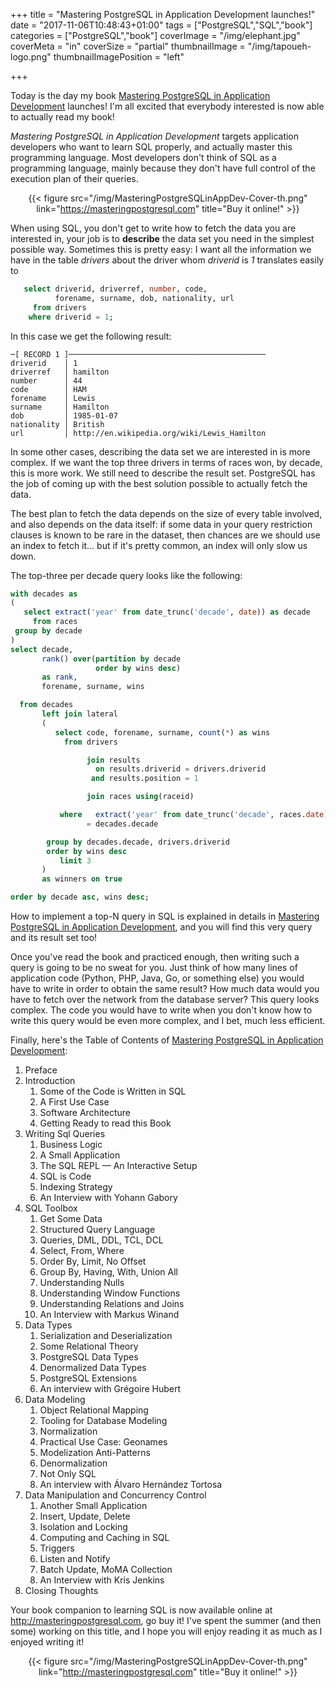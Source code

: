 +++
title = "Mastering PostgreSQL in Application Development launches!"
date = "2017-11-06T10:48:43+01:00"
tags = ["PostgreSQL","SQL","book"]
categories = ["PostgreSQL","book"]
coverImage = "/img/elephant.jpg"
coverMeta = "in"
coverSize = "partial"
thumbnailImage = "/img/tapoueh-logo.png"
thumbnailImagePosition = "left"

+++

Today is the day my book [Mastering PostgreSQL in Application
Development](http://masteringpostgresql.com) launches! I'm all excited that
everybody interested is now able to actually read my book!

*Mastering PostgreSQL in Application Development* targets application
developers who want to learn SQL properly, and actually master this
programming language. Most developers don't think of SQL as a programming
language, mainly because they don't have full control of the execution plan
of their queries.

<center>

{{< figure src="/img/MasteringPostgreSQLinAppDev-Cover-th.png"
          link="https://masteringpostgresql.com"
          title="Buy it online!" >}}

</center>

When using SQL, you don't get to write how to fetch the data you are
interested in, your job is to **describe** the data set you need in the
simplest possible way. Sometimes this is pretty easy: I want all the
information we have in the table *drivers* about the driver whom *driverid*
is *1* translates easily to

~~~ sql
   select driverid, driverref, number, code,
          forename, surname, dob, nationality, url
     from drivers
    where driverid = 1;
~~~

In this case we get the following result:

~~~
─[ RECORD 1 ]────────────────────────────────────────────
driverid    │ 1
driverref   │ hamilton
number      │ 44
code        │ HAM
forename    │ Lewis
surname     │ Hamilton
dob         │ 1985-01-07
nationality │ British
url         │ http://en.wikipedia.org/wiki/Lewis_Hamilton
~~~

In some other cases, describing the data set we are interested in is more
complex. If we want the top three drivers in terms of races won, by decade,
this is more work. We still need to describe the result set. PostgreSQL has
the job of coming up with the best solution possible to actually fetch the
data.

The best plan to fetch the data depends on the size of every table involved,
and also depends on the data itself: if some data in your query restriction
clauses is known to be rare in the dataset, then chances are we should use
an index to fetch it… but if it's pretty common, an index will only slow us
down.

The top-three per decade query looks like the following:

~~~ sql
with decades as
(
   select extract('year' from date_trunc('decade', date)) as decade
     from races
 group by decade
)
select decade,
       rank() over(partition by decade
                   order by wins desc)
       as rank,
       forename, surname, wins

  from decades
       left join lateral
       (
          select code, forename, surname, count(*) as wins
            from drivers

                 join results
                   on results.driverid = drivers.driverid
                  and results.position = 1

                 join races using(raceid)

           where   extract('year' from date_trunc('decade', races.date))
                 = decades.decade

        group by decades.decade, drivers.driverid
        order by wins desc
           limit 3
       )
       as winners on true

order by decade asc, wins desc;
~~~

How to implement a top-N query in SQL is explained in details in [Mastering
PostgreSQL in Application Development](http://masteringpostgresql.com), and
you will find this very query and its result set too!

Once you've read the book and practiced enough, then writing such a query is
going to be no sweat for you. Just think of how many lines of application
code (Python, PHP, Java, Go, or something else) you would have to write in
order to obtain the same result? How much data would you have to fetch over
the network from the database server? This query looks complex. The code you
would have to write when you don't know how to write this query would be
even more complex, and I bet, much less efficient.

Finally, here's the Table of Contents of [Mastering PostgreSQL in
Application Development](http://masteringpostgresql.com):

  1. Preface
  2. Introduction
       1. Some of the Code is Written in SQL
       2. A First Use Case
       3. Software Architecture
       4. Getting Ready to read this Book
  3. Writing Sql Queries 
       1. Business Logic
       2. A Small Application
       3. The SQL REPL — An Interactive Setup 
       4. SQL is Code
       5. Indexing Strategy 
       6. An Interview with Yohann Gabory
  4. SQL Toolbox
       1. Get Some Data
       2. Structured Query Language
       3. Queries, DML, DDL, TCL, DCL
       4. Select, From, Where
       5. Order By, Limit, No Offset
       6. Group By, Having, With, Union All
       7. Understanding Nulls
       8. Understanding Window Functions
       9. Understanding Relations and Joins
       10. An Interview with Markus Winand
  5. Data Types 
       1. Serialization and Deserialization
       2. Some Relational Theory
       3. PostgreSQL Data Types
       4. Denormalized Data Types 
       5. PostgreSQL Extensions
       6. An interview with Grégoire Hubert
  6. Data Modeling 
       1. Object Relational Mapping
       2. Tooling for Database Modeling
       3. Normalization
       4. Practical Use Case: Geonames 
       5. Modelization Anti-Patterns
       6. Denormalization
       7. Not Only SQL
       8. An interview with Álvaro Hernández Tortosa
  7. Data Manipulation and Concurrency Control 
       1. Another Small Application
       2. Insert, Update, Delete
       3. Isolation and Locking 
       4. Computing and Caching in SQL 
       5. Triggers 
       6. Listen and Notify 
       7. Batch Update, MoMA Collection 
       8. An Interview with Kris Jenkins
  8. Closing Thoughts
  
  
Your book companion to learning SQL is now available online at
<http://masteringpostgresql.com>, go buy it! I've spent the summer (and then
some) working on this title, and I hope you will enjoy reading it as much as
I enjoyed writing it!

<center>

{{< figure src="/img/MasteringPostgreSQLinAppDev-Cover-th.png"
          link="http://masteringpostgresql.com"
          title="Buy it online!" >}}

</center>

